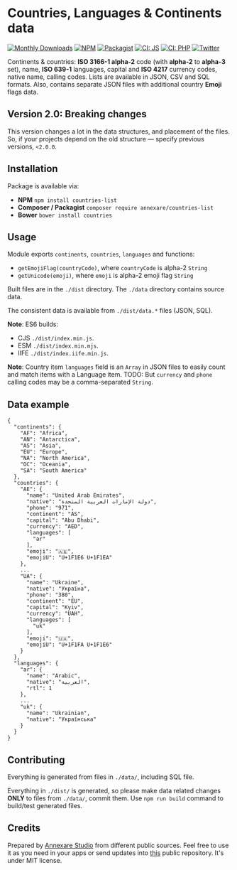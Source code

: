 # Countries, Languages & Continents data

[![Monthly Downloads](https://img.shields.io/npm/dm/countries-list.svg)](https://www.npmjs.com/package/countries-list)
[![NPM](https://img.shields.io/npm/v/countries-list.svg 'NPM package version')](https://www.npmjs.com/package/countries-list)
[![Packagist](https://img.shields.io/packagist/v/annexare/countries-list.svg 'Packagist version')](https://packagist.org/packages/annexare/countries-list)
[![CI: JS](https://github.com/annexare/Countries/workflows/Countries%20JS/badge.svg 'CI: JS')](https://github.com/annexare/Countries/actions)
[![CI: PHP](https://github.com/annexare/Countries/workflows/Countries%20PHP/badge.svg 'CI: PHP')](https://github.com/annexare/Countries/actions)
[![Twitter](https://img.shields.io/twitter/follow/annexare.svg?label=follow+@annexare)](https://twitter.com/annexare)

Continents & countries: **ISO 3166-1 alpha-2** code (with **alpha-2** to **alpha-3** set), name, **ISO 639-1** languages, capital and **ISO 4217** currency codes, native name, calling codes.
Lists are available in JSON, CSV and SQL formats.
Also, contains separate JSON files with additional country **Emoji** flags data.

## Version 2.0: Breaking changes

This version changes a lot in the data structures, and placement of the files.
So, if your projects depend on the old structure — specify previous versions, `<2.0.0`.

## Installation

Package is available via:

- **NPM** `npm install countries-list`
- **Composer / Packagist** `composer require annexare/countries-list`
- **Bower** `bower install countries`

## Usage

Module exports `continents`, `countries`, `languages` and functions:

- `getEmojiFlag(countryCode)`, where `countryCode` is alpha-2 `String`
- `getUnicode(emoji)`, where `emoji` is alpha-2 emoji flag `String`

Built files are in the `./dist` directory.
The `./data` directory contains source data.

The consistent data is available from `./dist/data.*` files (JSON, SQL).

**Note**: ES6 builds:
- CJS `./dist/index.min.js`.
- ESM `./dist/index.min.mjs`.
- IIFE `./dist/index.iife.min.js`.

**Note**: Country item `languages` field is an `Array` in JSON files to easily count and match items with a Language item.
TODO: But `currency` and `phone` calling codes may be a comma-separated `String`.

## Data example

```
{
  "continents": {
    "AF": "Africa",
    "AN": "Antarctica",
    "AS": "Asia",
    "EU": "Europe",
    "NA": "North America",
    "OC": "Oceania",
    "SA": "South America"
  },
  "countries": {
    "AE": {
      "name": "United Arab Emirates",
      "native": "دولة الإمارات العربية المتحدة",
      "phone": "971",
      "continent": "AS",
      "capital": "Abu Dhabi",
      "currency": "AED",
      "languages": [
        "ar"
      ],
      "emoji": "🇦🇪",
      "emojiU": "U+1F1E6 U+1F1EA"
    },
    ...
    "UA": {
      "name": "Ukraine",
      "native": "Україна",
      "phone": "380",
      "continent": "EU",
      "capital": "Kyiv",
      "currency": "UAH",
      "languages": [
        "uk"
      ],
      "emoji": "🇺🇦",
      "emojiU": "U+1F1FA U+1F1E6"
    }
  },
  "languages": {
    "ar": {
      "name": "Arabic",
      "native": "العربية",
      "rtl": 1
    },
    ...
    "uk": {
      "name": "Ukrainian",
      "native": "Українська"
    }
  }
}
```

## Contributing

Everything is generated from files in `./data/`, including SQL file.

Everything in `./dist/` is generated,
so please make data related changes **ONLY** to files from `./data/`, commit them.
Use `npm run build` command to build/test generated files.

## Credits

Prepared by [Annexare Studio](https://annexare.com/) from different public sources.
Feel free to use it as you need in your apps
or send updates into [this](https://github.com/annexare/Countries) public repository.
It's under MIT license.
